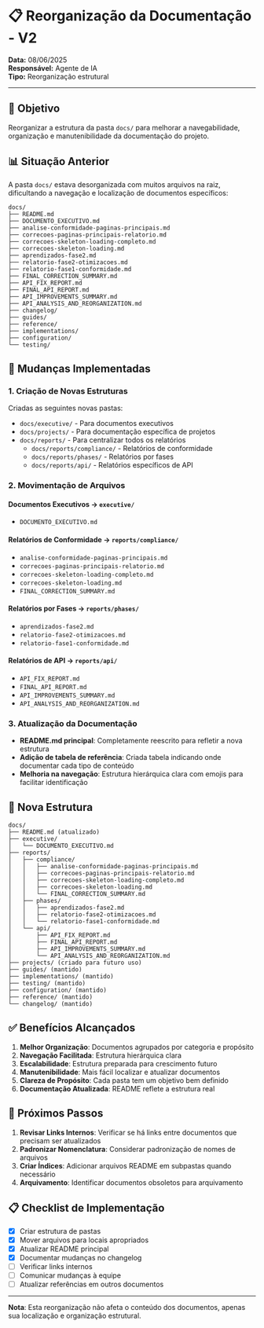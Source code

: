 # 📋 Reorganização da Documentação - V2

**Data:** 08/06/2025  
**Responsável:** Agente de IA  
**Tipo:** Reorganização estrutural  

---

## 🎯 Objetivo

Reorganizar a estrutura da pasta `docs/` para melhorar a navegabilidade, organização e manutenibilidade da documentação do projeto.

## 📊 Situação Anterior

A pasta `docs/` estava desorganizada com muitos arquivos na raiz, dificultando a navegação e localização de documentos específicos:

```
docs/
├── README.md
├── DOCUMENTO_EXECUTIVO.md
├── analise-conformidade-paginas-principais.md
├── correcoes-paginas-principais-relatorio.md
├── correcoes-skeleton-loading-completo.md
├── correcoes-skeleton-loading.md
├── aprendizados-fase2.md
├── relatorio-fase2-otimizacoes.md
├── relatorio-fase1-conformidade.md
├── FINAL_CORRECTION_SUMMARY.md
├── API_FIX_REPORT.md
├── FINAL_API_REPORT.md
├── API_IMPROVEMENTS_SUMMARY.md
├── API_ANALYSIS_AND_REORGANIZATION.md
├── changelog/
├── guides/
├── reference/
├── implementations/
├── configuration/
└── testing/
```

## 🔄 Mudanças Implementadas

### 1. Criação de Novas Estruturas

Criadas as seguintes novas pastas:
- `docs/executive/` - Para documentos executivos
- `docs/projects/` - Para documentação específica de projetos
- `docs/reports/` - Para centralizar todos os relatórios
  - `docs/reports/compliance/` - Relatórios de conformidade
  - `docs/reports/phases/` - Relatórios por fases
  - `docs/reports/api/` - Relatórios específicos de API

### 2. Movimentação de Arquivos

#### Documentos Executivos → `executive/`
- `DOCUMENTO_EXECUTIVO.md`

#### Relatórios de Conformidade → `reports/compliance/`
- `analise-conformidade-paginas-principais.md`
- `correcoes-paginas-principais-relatorio.md`
- `correcoes-skeleton-loading-completo.md`
- `correcoes-skeleton-loading.md`
- `FINAL_CORRECTION_SUMMARY.md`

#### Relatórios por Fases → `reports/phases/`
- `aprendizados-fase2.md`
- `relatorio-fase2-otimizacoes.md`
- `relatorio-fase1-conformidade.md`

#### Relatórios de API → `reports/api/`
- `API_FIX_REPORT.md`
- `FINAL_API_REPORT.md`
- `API_IMPROVEMENTS_SUMMARY.md`
- `API_ANALYSIS_AND_REORGANIZATION.md`

### 3. Atualização da Documentação

- **README.md principal**: Completamente reescrito para refletir a nova estrutura
- **Adição de tabela de referência**: Criada tabela indicando onde documentar cada tipo de conteúdo
- **Melhoria na navegação**: Estrutura hierárquica clara com emojis para facilitar identificação

## 📁 Nova Estrutura

```
docs/
├── README.md (atualizado)
├── executive/
│   └── DOCUMENTO_EXECUTIVO.md
├── reports/
│   ├── compliance/
│   │   ├── analise-conformidade-paginas-principais.md
│   │   ├── correcoes-paginas-principais-relatorio.md
│   │   ├── correcoes-skeleton-loading-completo.md
│   │   ├── correcoes-skeleton-loading.md
│   │   └── FINAL_CORRECTION_SUMMARY.md
│   ├── phases/
│   │   ├── aprendizados-fase2.md
│   │   ├── relatorio-fase2-otimizacoes.md
│   │   └── relatorio-fase1-conformidade.md
│   └── api/
│       ├── API_FIX_REPORT.md
│       ├── FINAL_API_REPORT.md
│       ├── API_IMPROVEMENTS_SUMMARY.md
│       └── API_ANALYSIS_AND_REORGANIZATION.md
├── projects/ (criado para futuro uso)
├── guides/ (mantido)
├── implementations/ (mantido)
├── testing/ (mantido)
├── configuration/ (mantido)
├── reference/ (mantido)
└── changelog/ (mantido)
```

## ✅ Benefícios Alcançados

1. **Melhor Organização**: Documentos agrupados por categoria e propósito
2. **Navegação Facilitada**: Estrutura hierárquica clara
3. **Escalabilidade**: Estrutura preparada para crescimento futuro
4. **Manutenibilidade**: Mais fácil localizar e atualizar documentos
5. **Clareza de Propósito**: Cada pasta tem um objetivo bem definido
6. **Documentação Atualizada**: README reflete a estrutura real

## 🎯 Próximos Passos

1. **Revisar Links Internos**: Verificar se há links entre documentos que precisam ser atualizados
2. **Padronizar Nomenclatura**: Considerar padronização de nomes de arquivos
3. **Criar Índices**: Adicionar arquivos README em subpastas quando necessário
4. **Arquivamento**: Identificar documentos obsoletos para arquivamento

## 📋 Checklist de Implementação

- [x] Criar estrutura de pastas
- [x] Mover arquivos para locais apropriados
- [x] Atualizar README principal
- [x] Documentar mudanças no changelog
- [ ] Verificar links internos
- [ ] Comunicar mudanças à equipe
- [ ] Atualizar referências em outros documentos

---

**Nota**: Esta reorganização não afeta o conteúdo dos documentos, apenas sua localização e organização estrutural. 